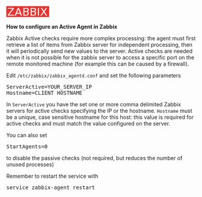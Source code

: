 <img src="\resources\jira-logo-scaled.png" alt="logo">
<div class="level1">
<p><strong>How to configure an Active Agent in Zabbix</strong></p>
<p>Zabbix Active checks require more complex processing: the agent must first retrieve a list of items from Zabbix server for independent processing, then it will periodically send new values to the server. Active checks are needed when it is not possible for the zabbix server to access a specific port on the remote monitored machine (for example this can be caused by a firewall).</p>
</div>
<div class="level2">
<p>Edit <code>/etc/zabbix/zabbix_agentd.conf</code> and set the following parameters</p>
<pre class="code">ServerActive=YOUR_SERVER_IP
Hostname=CLIENT_HOSTNAME</pre>
<p>In <code>ServerActive</code> you have the set one or more comma delimited Zabbix servers for active checks specifying the IP or the hostname. <code>Hostname</code> must be a unique, case sensitive hostname for this host: this value is required for active checks and must match the value configured on the server. </p>
<p>You can also set</p>
<pre class="code">StartAgents=0</pre>
<p>to disable the passive checks (not required, but reduces the number of unused processes)</p>
<p>Remember to restart the service with</p>
<pre class="code">service zabbix-agent restart</pre>
</div>

